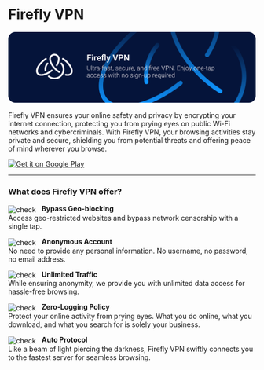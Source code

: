 # Firefly VPN

![Header](https://raw.githubusercontent.com/Fireflyvpn/Android/6fe8bb195bf57f7e89fdd2e44b2bd853cf0790c3/header.svg)

<p align="left" style="display: flex; align-items: flex-start;">
    Firefly VPN ensures your online safety and privacy by encrypting your internet connection, protecting you from prying eyes on public Wi-Fi networks and cybercriminals. With Firefly VPN, your browsing activities stay private and secure, shielding you from potential threats and offering peace of mind wherever you browse.
</p>

[![Get it on Google Play](https://upload.wikimedia.org/wikipedia/commons/7/78/Google_Play_Store_badge_EN.svg)](https://play.google.com/store/apps/details?id=com.fireflyvpn)

<hr>

<h3> What does Firefly VPN offer?</h3>

<p>
  <img src="https://upload.wikimedia.org/wikipedia/commons/e/e5/Check_mark_green.svg" alt="check" width="20" style="vertical-align: middle; margin-right: 8px;" />
  <strong>Bypass Geo-blocking</strong> <br>
  Access geo-restricted websites and bypass network censorship with a single tap.
</p>

<p>
  <img src="https://upload.wikimedia.org/wikipedia/commons/e/e5/Check_mark_green.svg" alt="check" width="20" style="vertical-align: middle; margin-right: 8px;" />
  <strong>Anonymous Account</strong> <br>
  No need to provide any personal information. No username, no password, no email address.
</p>

<p>
  <img src="https://upload.wikimedia.org/wikipedia/commons/e/e5/Check_mark_green.svg" alt="check" width="20" style="vertical-align: middle; margin-right: 8px;" />
  <strong>Unlimited Traffic</strong> <br>
  While ensuring anonymity, we provide you with unlimited data access for hassle-free browsing.
</p>

<p>
  <img src="https://upload.wikimedia.org/wikipedia/commons/e/e5/Check_mark_green.svg" alt="check" width="20" style="vertical-align: middle; margin-right: 8px;" />
  <strong>Zero-Logging Policy</strong> <br>
  Protect your online activity from prying eyes. What you do online, what you download, and what you search for is solely your business.
</p>

<p>
  <img src="https://upload.wikimedia.org/wikipedia/commons/e/e5/Check_mark_green.svg" alt="check" width="20" style="vertical-align: middle; margin-right: 8px;" />
  <strong>Auto Protocol</strong> <br>
  Like a beam of light piercing the darkness, Firefly VPN swiftly connects you to the fastest server for seamless browsing.
</p>
